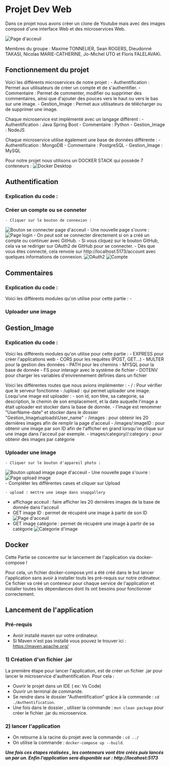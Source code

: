 # Projet Dev Web


Dans ce projet nous avons créer un clone de Youtube mais avec des images composé d'une interface Web et des microservices Web.

![Page d'acceuil](Z-images_explicatives\images_acceuil.png)

Membres du groupe : Maxime TONNELIER, Sean ROGERS, Dieudonné TAKASI, Nicolas MARIE-CATHERINE, Jo-Michel UTO et Floris FALELAVAKi.


## Fonctionnement du projet


Voici les différents microservices de notre projet :
    - Authentification : Permet aux utilisateurs de créer un compte et de s'authentifier.
    - Commentaire : Permet de commenter, modifier ou supprimer des commentaires, ainsi que d'ajouter des pouces vers le haut ou vers le bas sur une image.
    - Gestion_Image : Permet aux utilisateurs de télécharger ou de supprimer une image.

Chaque microservice est implémenté avec un langage différent :
    - Authentification : Java Spring Boot
    - Commentaire : Python
    - Gestion_Image : NodeJS

Chaque microservice utilise également une base de données différente :
    - Authentification : MongoDB
    - Commentaire : PostgreSQL
    - Gestion_Image : MySQL

Pour notre projet nous utilisons un DOCKER STACK qui possède 7 conteneurs : 
![Docker Desktop](Z-images_explicatives\Docker_Stack.png)


## Authentification


### Explication du code :



### Créer un compte ou se conneter

    - Cliquer sur le bouton de connexion : 
![Bouton se connecter page d'acceuil](Z-images_explicatives\bouton_seconnecter.png)
    - Une nouvelle page s'ouvre :
![Page login](Z-images_explicatives\page_login.png) 
    - On peut soit se connecter directement si on a créé un compte ou continuer avec GitHub.
    - Si vous cliquez sur le bouton GitHub, cela va se rediriger sur OAuth2 de GitHub pour se connecter.
    - Dès que vous êtes connecté, cela renvoie sur http://localhost:5173/account avec quelques informations de connexion.
![OAuth2](Z-images_explicatives\redirection_OAuth2_GitHub.png)
![Compte](Z-images_explicatives\compte_connecte.png)


## Commentaires


### Explication du code :

Voici les différents modules qu'on utilise pour cette partie :
    - 

### Uploader une image


## Gestion_Image


### Explication du code :

Voici les différents modules qu'on utilise pour cette partie : 
    - EXPRESS pour créer l'applications web 
    - CORS pour les requêtes (POST, GET...) 
    - MULTER pour la gestion des données
    - PATH pour les chemins
    - MYSQL pour la base de donnée
    - FS pour interagir avec le système de fichier 
    - DOTENV pour charger les variables d'envirennement définies dans un fichier

Voici les différentes routes que nous avions implémenter :
    - / : Pour vérifier que le serveur fonctionne
    - /upload : qui permet uploader une image. 
    Losqu'une image est uploader :
        - son id, son titre, sa categorie, sa description, le chemin de son emplacement, et la date auquelle l'image a était uploader est stocker dans la base de donnée.
        - l'image est renommer "UserName-date" et stocker dans le dossier "Gestion_Image\uploads\User_name"
    - /images : pour obtenir les 20 dernières images afin de remplir la page d'acceuil
    - /images/:imageID : pour obtenir une image par son ID afin de l'afficher en grand lorsqu'on clique sur une image dans l'acceuil par exemple.
    - images/category//:category : pour obtenir des images par catégorie

### Uploader une image

    - Cliquer sur le bouton d'appareil photo :
![Bouton upload image page d'acceuil](Z-images_explicatives\bouton_uploadimage.png)
    - Une nouvelle page s'ouvre :
![Page upload image](Z-images_explicatives\upload_image.png)   
    - Compléter les différentes cases et cliquer sur Upload

    
    - upload : mettre une image dans snapgallery
 - affichage acceuil : faire afficher les 20 dernières images de la base de donnée dans l'acceuil
 - GET image ID : permet de récupéré une image à partir de son ID
 ![Page d'acceuil](Z-images_explicatives\images_acceuil.png)
 - GET image catégorie : permet de récupéré une image à partir de sa catégorie
 ![Categorie d'image](Z-images_explicatives\image_categorie.png)


## Docker


Cette Partie se concentre  sur le lancement de l'application via docker-compose !

Pour cela, un fichier docker-compose.yml a été créé dans le but lancer l'application sans avoir à installer touts les pré-requis sur notre ordinateur. Ce fichier va créé un conteneur pour chaque service de l'application et installer toutes les dépendances dont ils  ont besoins pour fonctionner correctement.


## Lancement de l'application 


### Pré-requis 

- Avoir installé maven sur votre ordinateur.
- Si Maven n'est pas installé vous pouvez le trouver ici : https://maven.apache.org/

### 1) Création d'un fichier .jar

La première étape pour lancer l'application, est de créer un fichier .jar pour lancer le microservice d'authentification.
Pour cela :

- Ouvrir le projet dans un IDE ( ex: Vs Code)
- Ouvrir un terminal de commande.
- Se rendre dans le dossier "Authentification" grâce à la commande : `cd ./Authentification`.
- Une fois dans le dossier , utiliser la commande : `mvn clean package` pour créer le fichier .jar du microservice.

### 2) lancer l'application 

- On retourne à la racine du projet avec la commande : `cd ../`
- On utilise la commande : `docker-compose up --build`.

 
<b><i>Une fois ces étapes réalisées , les conteneurs vont être créés puis lancés un par un. Enfin l'application sera disponible sur : http://locahost:5173</i></b>
